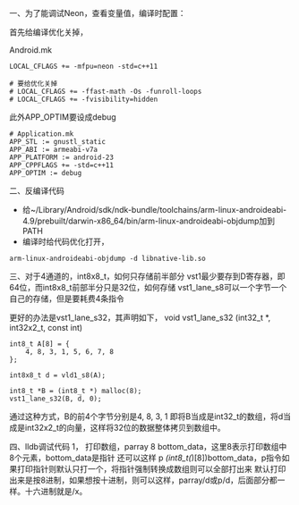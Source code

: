 一、为了能调试Neon，查看变量值，编译时配置：

首先给编译优化关掉，

Android.mk
```
LOCAL_CFLAGS += -mfpu=neon -std=c++11

# 要给优化关掉
# LOCAL_CFLAGS += -ffast-math -Os -funroll-loops
# LOCAL_CFLAGS += -fvisibility=hidden
```

此外APP_OPTIM要设成debug

```
# Application.mk
APP_STL := gnustl_static
APP_ABI := armeabi-v7a
APP_PLATFORM := android-23
APP_CPPFLAGS += -std=c++11
APP_OPTIM := debug
```

二、反编译代码

- 给~/Library/Android/sdk/ndk-bundle/toolchains/arm-linux-androideabi-4.9/prebuilt/darwin-x86_64/bin/arm-linux-androideabi-objdump加到PATH
- 编译时给代码优化打开，

```
arm-linux-androideabi-objdump -d libnative-lib.so
```


三、对于4通道的，int8x8_t，如何只存储前半部分
vst1最少要存到D寄存器，即64位，而int8x8_t前部半分只是32位，如何存储
vst1_lane_s8可以一个字节一个自己的存储，但是要耗费4条指令

更好的办法是vst1_lane_s32，其声明如下，
void vst1_lane_s32 (int32_t *, int32x2_t, const int)

```
int8_t A[8] = {
    4, 8, 3, 1, 5, 6, 7, 8
};

int8x8_t d = vld1_s8(A);

int8_t *B = (int8_t *) malloc(8);
vst1_lane_s32(B, d, 0);
```

通过这种方式，B的前4个字节分别是4, 8, 3, 1
即将B当成是int32_t的数组，将d当成是int32x2_t的向量，这样将32位的数据整体拷贝到数组中。

四、lldb调试代码
1， 打印数组，parray 8 bottom_data，这里8表示打印数组中8个元素，bottom_data是指针
还可以这样 p *(int8_t(*)[8])bottom_data，p指令如果打印指针则默认只打一个，将指针强制转换成数组则可以全部打出来
默认打印出来是按8进制，如果想按十进制，则可以这样，parray/d或p/d，后面部分都一样。十六进制就是/x。




